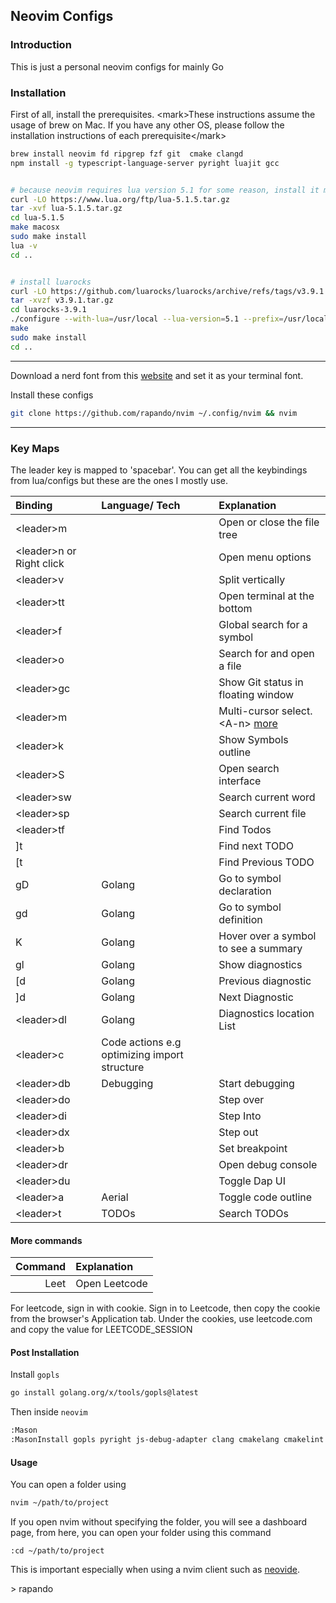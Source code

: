 
## Neovim Configs

### Introduction

This is just a personal neovim configs for mainly Go

### Installation

First of all, install the prerequisites.
\<mark\>These instructions assume the usage of brew on Mac. If you have any other OS, please follow
the installation instructions of each prerequisite\</mark\>

```sh
brew install neovim fd ripgrep fzf git  cmake clangd 
npm install -g typescript-language-server pyright luajit gcc


# because neovim requires lua version 5.1 for some reason, install it manually
curl -LO https://www.lua.org/ftp/lua-5.1.5.tar.gz
tar -xvf lua-5.1.5.tar.gz
cd lua-5.1.5
make macosx
sudo make install
lua -v
cd ..


# install luarocks
curl -LO https://github.com/luarocks/luarocks/archive/refs/tags/v3.9.1.tar.gz
tar -xvzf v3.9.1.tar.gz
cd luarocks-3.9.1
./configure --with-lua=/usr/local --lua-version=5.1 --prefix=/usr/local
make
sudo make install
cd ..
```

---
Download a nerd font from this [website](https://www.nerdfonts.com/font-downloads) and set it as your terminal font.

Install these configs

```sh
git clone https://github.com/rapando/nvim ~/.config/nvim && nvim
```
---

### Key Maps

The leader key is mapped to 'spacebar'. You can get all the keybindings from lua/configs but these
are the ones I mostly use.

| Binding | Language/ Tech | Explanation | 
| :--- | :--- | :---|
| \<leader\>m |  | Open or close the file tree |
| \<leader\>n or Right click|  | Open menu options |
| \<leader\>v |  | Split vertically |
| \<leader\>tt |  | Open terminal at the bottom |
| \<leader\>f |  | Global search for a symbol |
| \<leader\>o |  | Search for and open a file |
| \<leader\>gc |  | Show Git status in floating window |
| \<leader\>m |  | Multi-cursor select. \<A-n\> [more](https://github.com/mg979/vim-visual-multi?tab=readme-ov-file#vim-visual-multi) |
| \<leader\>k |  | Show Symbols outline |
| \<leader\>S |  | Open search interface |
| \<leader\>sw |  | Search current word |
| \<leader\>sp |  | Search current file |
| \<leader\>tf |  | Find Todos |
| ]t |  | Find next TODO |
| [t |  | Find Previous TODO |
| gD | Golang | Go to symbol declaration |
| gd | Golang | Go to symbol definition |
| K | Golang | Hover over a symbol to see a summary |
| gl| Golang | Show diagnostics |
| [d | Golang | Previous diagnostic |
| ]d | Golang | Next Diagnostic |
| \<leader\>dl | Golang | Diagnostics location List |
| \<leader\>c  | Code actions e.g optimizing import structure |
| \<leader\>db | Debugging | Start debugging |
| \<leader\>do |  | Step over |
| \<leader\>di |  | Step Into |
| \<leader\>dx |  | Step out |
| \<leader\>b |  | Set breakpoint |
| \<leader\>dr |  | Open debug console |
| \<leader\>du |  | Toggle Dap UI |
| \<leader\>a | Aerial | Toggle code outline |
| \<leader\>t | TODOs | Search TODOs |

#### More commands

| Command | Explanation | 
| ---: | :--- |
| Leet | Open Leetcode |

For leetcode, sign in with cookie. Sign in to Leetcode, then copy the cookie from the browser's
Application tab. Under the cookies, use leetcode.com and copy the value for LEETCODE_SESSION

#### Post Installation

Install `gopls` 

```sh 
go install golang.org/x/tools/gopls@latest
```

Then inside `neovim` 

```sh 
:Mason
:MasonInstall gopls pyright js-debug-adapter clang cmakelang cmakelint
```



#### Usage

You can open a folder using 

```sh
nvim ~/path/to/project
```

If you open nvim without specifying the folder, you will see a dashboard page, from here, you can
open your folder using this command

```vim
:cd ~/path/to/project
```

This is important especially when using a nvim client such as [neovide](https://github.com/neovide/neovide).

\> rapando
